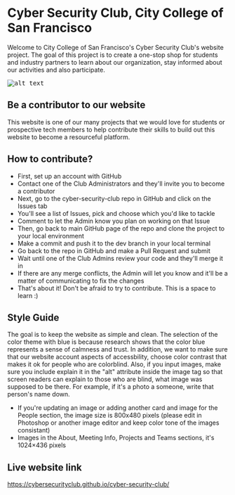 # Cyber Security Club, City College of San Francisco
Welcome to City College of San Francisco's Cyber Security Club's website project. The goal of this project is to create a one-stop shop for students and industry partners to learn about our organization, stay informed about our activities and also participate. 

<kbd>![alt text](img/homepage_screenshot.png "Home page screenshot")</kbd>

## Be a contributor to our website
This website is one of our many projects that we would love for students or prospective tech members to help contribute their skills to build out this website to become a resourceful platform. 

## How to contribute?
* First, set up an account with GitHub
* Contact one of the Club Administrators and they'll invite you to become a contributor
* Next, go to the cyber-security-club repo in GitHub and click on the Issues tab
* You'll see a list of Issues, pick and choose which you'd like to tackle
* Comment to let the Admin know you plan on working on that Issue
* Then, go back to main GitHub page of the repo and clone the project to your local environment
* Make a commit and push it to the dev branch in your local terminal
* Go back to the repo in GitHub and make a Pull Request and submit
* Wait until one of the Club Admins review your code and they'll merge it in
* If there are any merge conflicts, the Admin will let you know and it'll be a matter of communicating to fix the changes
* That's about it! Don't be afraid to try to contribute. This is a space to learn :) 

## Style Guide
The goal is to keep the website as simple and clean. The selection of the color theme with blue is because research shows that the color blue represents a sense of calmness and trust. In addition, we want to make sure that our website account aspects of accessbility, choose color contrast that makes it ok for people who are colorblind. Also, if you input images, make sure you include explain it in the "alt" attribute inside the image tag so that screen readers can explain to those who are blind, what image was supposed to be there. For example, if it's a photo a someone, write that person's name down.

* If you're updating an image or adding another card and image for the People section, the image size is 800x480 pixels (please edit in Photoshop or another image editor and keep color tone of the images consistant)
* Images in the About, Meeting Info, Projects and Teams sections, it's 1024×436 pixels

## Live website link
https://cybersecurityclub.github.io/cyber-security-club/
